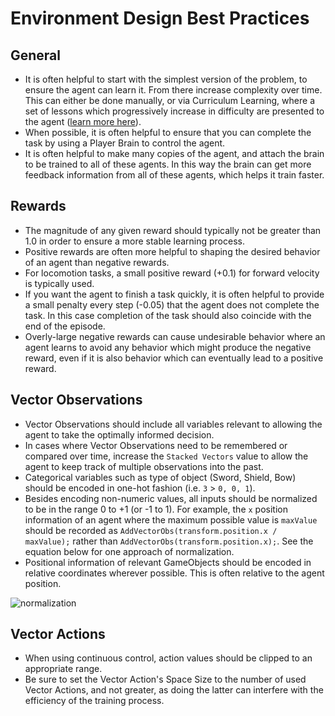 # Environment Design Best Practices

## General
* It is often helpful to start with the simplest version of the problem, to ensure the agent can learn it. From there increase
complexity over time. This can either be done manually, or via Curriculum Learning, where a set of lessons which progressively increase in difficulty are presented to the agent ([learn more here](Training-Curriculum-Learning.md)).
* When possible, it is often helpful to ensure that you can complete the task by using a Player Brain to control the agent.
* It is often helpful to make many copies of the agent, and attach the brain to be trained to all of these agents. In this way the brain can get more feedback information from all of these agents, which helps it train faster. 

## Rewards
* The magnitude of any given reward should typically not be greater than 1.0 in order to ensure a more stable learning process.
* Positive rewards are often more helpful to shaping the desired behavior of an agent than negative rewards.
* For locomotion tasks, a small positive reward (+0.1) for forward velocity is typically used. 
* If you want the agent to finish a task quickly, it is often helpful to provide a small penalty every step (-0.05) that the agent does not complete the task. In this case completion of the task should also coincide with the end of the episode.
* Overly-large negative rewards can cause undesirable behavior where an agent learns to avoid any behavior which might produce the negative reward, even if it is also behavior which can eventually lead to a positive reward.

## Vector Observations
* Vector Observations should include all variables relevant to allowing the agent to take the optimally informed decision.
* In cases where Vector Observations need to be remembered or compared over time, increase the `Stacked Vectors` value to allow the agent to keep track of multiple observations into the past. 
* Categorical variables such as type of object (Sword, Shield, Bow) should be encoded in one-hot fashion (i.e. `3` > `0, 0, 1`).
* Besides encoding non-numeric values, all inputs should be normalized to be in the range 0 to +1 (or -1 to 1). For example, the `x` position information of an agent where the maximum possible value is `maxValue` should be recorded as `AddVectorObs(transform.position.x / maxValue);` rather than `AddVectorObs(transform.position.x);`. See the equation below for one approach of normalization. 
* Positional information of relevant GameObjects should be encoded in relative coordinates wherever possible. This is often relative to the agent position.

![normalization](images/normalization.png)

## Vector Actions
* When using continuous control, action values should be clipped to an appropriate range.
* Be sure to set the Vector Action's Space Size to the number of used Vector Actions, and not greater, as doing the latter can interfere with the efficiency of the training process.
